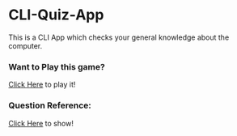 # CLI-Quiz-App

This is a CLI App which checks your general knowledge about the computer.

<h3>Want to Play this game?</h3>
<a href="https://replit.com/@PURVIPATEL4/CLIGAME">Click Here</a> to play it!

<h3>Question Reference:</h3>
<a href="https://www.proprofs.com/quiz-school/story.php?title=introduction-to-computers-quiz">Click Here</a> to show!

